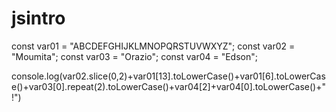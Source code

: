 # jsintro

const var01 = "ABCDEFGHIJKLMNOPQRSTUVWXYZ";
const var02 = "Moumita";
const var03 = "Orazio";
const var04 = "Edson";

console.log(var02.slice(0,2)+var01[13].toLowerCase()+var01[6].toLowerCase()+var03[0].repeat(2).toLowerCase()+var04[2]+var04[0].toLowerCase()+"!")
